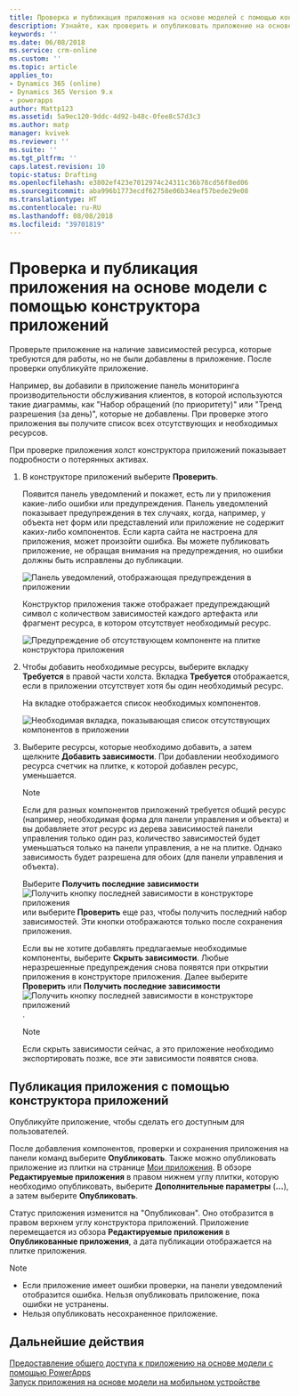 ```yaml
---
title: Проверка и публикация приложения на основе моделей с помощью конструктора приложений | Документация Майкрософт
description: Узнайте, как проверить и опубликовать приложение на основе модели
keywords: ''
ms.date: 06/08/2018
ms.service: crm-online
ms.custom: ''
ms.topic: article
applies_to:
- Dynamics 365 (online)
- Dynamics 365 Version 9.x
- powerapps
author: Mattp123
ms.assetid: 5a9ec120-9ddc-4d92-b48c-0fee8c57d3c3
ms.author: matp
manager: kvivek
ms.reviewer: ''
ms.suite: ''
ms.tgt_pltfrm: ''
caps.latest.revision: 10
topic-status: Drafting
ms.openlocfilehash: e3802ef423e7012974c24311c36b78cd56f8ed06
ms.sourcegitcommit: aba996b1773ecdf62758e06b34eaf57bede29e08
ms.translationtype: HT
ms.contentlocale: ru-RU
ms.lasthandoff: 08/08/2018
ms.locfileid: "39701819"
---
```

# <a name="validate-and-publish-a-model-driven-app-using-the-app-designer"></a>Проверка и публикация приложения на основе модели с помощью конструктора приложений

Проверьте приложение на наличие зависимостей ресурса, которые требуются для работы, но не были добавлены в приложение. После проверки опубликуйте приложение. 
  
Например, вы добавили в приложение панель мониторинга производительности обслуживания клиентов, в которой используются такие диаграммы, как "Набор обращений (по приоритету)" или "Тренд разрешения (за день)", которые не добавлены. При проверке этого приложения вы получите список всех отсутствующих и необходимых ресурсов.  
  
При проверке приложения холст конструктора приложений показывает подробности о потерянных активах.  
  
1.  В конструкторе приложений выберите **Проверить**.  
  
     Появится панель уведомлений и покажет, есть ли у приложения какие-либо ошибки или предупреждения. Панель уведомлений показывает предупреждения в тех случаях, когда, например, у объекта нет форм или представлений или приложение не содержит каких-либо компонентов. Если карта сайта не настроена для приложения, может произойти ошибка. Вы можете публиковать приложение, не обращая внимания на предупреждения, но ошибки должны быть исправлены до публикации.  
  
     ![Панель уведомлений, отображающая предупреждения в приложении](media/app-designer-warning-notification.png "Панель уведомлений, отображающая предупреждения в приложении")  
  
     Конструктор приложения также отображает предупреждающий символ с количеством зависимостей каждого артефакта или фрагмент ресурса, в котором отсутствует необходимый ресурс.  
  
     ![Предупреждение об отсутствующем компоненте на плитке конструктора приложения](media/warning--button-on-app-designer-tile.png "Предупреждение об отсутствующем компоненте на плитке конструктора приложения")  
  
2.  Чтобы добавить необходимые ресурсы, выберите вкладку **Требуется** в правой части холста. Вкладка **Требуется** отображается, если в приложении отсутствует хотя бы один необходимый ресурс.  
  
     На вкладке отображается список необходимых компонентов.  
  
     ![Необходимая вкладка, показывающая список отсутствующих компонентов в приложении](media/app-designer-required-components-tab.png "Необходимая вкладка, показывающая список отсутствующих компонентов в приложении")  
  
3.  Выберите ресурсы, которые необходимо добавить, а затем щелкните **Добавить зависимости**. При добавлении необходимого ресурса счетчик на плитке, к которой добавлен ресурс, уменьшается.  
  
    > [!NOTE]
    >  Если для разных компонентов приложений требуется общий ресурс (например, необходимая форма для панели управления и объекта) и вы добавляете этот ресурс из дерева зависимостей панели управления только один раз, количество зависимостей будет уменьшаться только на панели управления, а не на плитке. Однако зависимость будет разрешена для обоих (для панели управления и объекта).  
    >   
    >  Выберите **Получить последние зависимости** ![Получить кнопку последней зависимости в конструкторе приложения](media/app-designer-get-latest-dependencies.png "Получить кнопку последней зависимости в конструкторе приложений") или выберите **Проверить** еще раз, чтобы получить последний набор зависимостей. Эти кнопки отображаются только после сохранения приложения.  
  
     Если вы не хотите добавлять предлагаемые необходимые компоненты, выберите **Скрыть зависимости**. Любые неразрешенные предупреждения снова появятся при открытии приложения в конструкторе приложения. Далее выберите **Проверить** или **Получить последние зависимости** ![Получить кнопку последней зависимости в конструкторе приложений](media/app-designer-get-latest-dependencies.png "Получить кнопку последней зависимости в конструкторе приложений").  
  
    > [!NOTE]
    >  Если скрыть зависимости сейчас, а это приложение необходимо экспортировать позже, все эти зависимости появятся снова.  
  
## <a name="publish-an-app-using-the-app-designer"></a>Публикация приложения с помощью конструктора приложений

Опубликуйте приложение, чтобы сделать его доступным для пользователей.  
  
 После добавления компонентов, проверки и сохранения приложения на панели команд выберите **Опубликовать**. Также можно опубликовать приложение из плитки на странице [Мои приложения](advanced-navigation.md#my-apps). В обзоре **Редактируемые приложения** в правом нижнем углу плитки, которую необходимо опубликовать, выберите **Дополнительные параметры** (**...**), а затем выберите **Опубликовать**.  
  
 Статус приложения изменится на "Опубликован". Оно отобразится в правом верхнем углу конструктора приложений. Приложение перемещается из обзора **Редактируемые приложения** в **Опубликованные приложения**, а дата публикации отображается на плитке приложения.  
  
> [!NOTE]
> - Если приложение имеет ошибки проверки, на панели уведомлений отобразится ошибка. Нельзя опубликовать приложение, пока ошибки не устранены.  
> - Нельзя опубликовать несохраненное приложение.  

## <a name="next-steps"></a>Дальнейшие действия  
[Предоставление общего доступа к приложению на основе модели с помощью PowerApps](https://docs.microsoft.com/powerapps/maker/model-driven-apps/share-model-driven-app) <br/>
 [Запуск приложения на основе модели на мобильном устройстве](https://docs.microsoft.com/powerapps/user/run-app-client-model-driven)   
 
